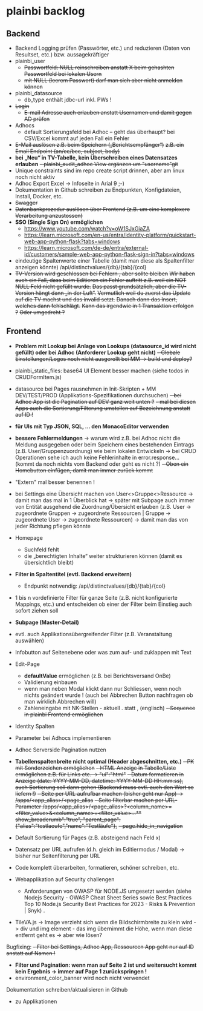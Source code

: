 # plainbi backlog

## Backend

- Backend Logging prüfen (Passwörter, etc.) und reduzieren (Daten von Resultset, etc.) bzw. aussagekräftiger
- plainbi_user 
	- ~~Passwortfeld: NULL reinschreiben anstatt X beim gehashten Passwortfeld bei lokalen Usern~~
	- ~~mit NULL (leerem Passwort) darf man sich aber nicht anmelden können~~
- plainbi_datasource
	- db_type enthält jdbc-url inkl. PWs !
- ~~Login~~
	- ~~E-mail Adresse auch erlauben anstatt Usernamen und damit gegen AD prüfen~~
- Adhocs
	- default Sortierungsfeld bei Adhoc – geht das überhaupt? bei CSV/Excel kommt auf jeden Fall ein Fehler
- ~~E-Mail auslösen z.B. beim Speichern („Berichtsempfänger“)~~
	~~z.B. ein Email Endpoint (an/cc/bcc, subject, body)~~
- **bei „Neu“ in TV-Tabelle, kein Überschreiben eines Datensatzes erlauben**
~~- plainbi_audit_adhoc View ergänzen um "username"git~~ 
- Unique constraints  sind im repo create script drinnen, aber am linux noch nicht aktiv
- Adhoc Export Excel -> Infoseite in Arial 9 ;-)
- Dokumentation in Github schreiben zu Endpunkten, Konfigdateien, Install, Docker, etc.
- ~~Swagger~~
- ~~Datenbankprozedur auslösen über Frontend (z.B. um eine komplexere Verarbeitung anzustossen)~~
- **SSO (Single Sign On) ermöglichen**
	- https://www.youtube.com/watch?v=oW1SJxGiaZA
	- https://learn.microsoft.com/en-us/entra/identity-platform/quickstart-web-app-python-flask?tabs=windows 
	- https://learn.microsoft.com/de-de/entra/external-id/customers/sample-web-app-python-flask-sign-in?tabs=windows
- eindeutige Spaltenwerte einer Tabelle (damit man diese als Spaltenfilter anzeigen könnte)
	/api/distinctvalues/{db}/{tab}/{col}
- ~~TV-Version wird geschlossen  bei Fehlern , aber sollte bleiben~~
	~~Wir haben auch ein Fall, dass beim Editieren ein Fehler auftritt z.B. weil ein NOT NULL Feld nicht gefüllt wurde.~~
	~~Das passt grundsätzlich, aber die TV-Version hängt dann „in der Luft“.~~
	~~Vermutlich weil du zuerst das Update auf die TV machst und das invalid setzt.~~
	~~Danach dann das Insert, welches dann fehlschlägt.~~
	~~Kann das irgendwie in 1 Transaktion erfolgen ?~~
	~~Oder umgedreht ?~~


## Frontend


- **Problem mit Lookup bei Anlage von Lookups (datasource_id wird nicht gefüllt) oder bei Adhoc (Anforderer Lookup geht nicht)**
~~- Globale Einstellungen/Logos noch nicht ausgerollt bei MM -> build und deploy?~~
- plainbi_static_files: base64 UI Element besser machen (siehe todos in CRUDFormItem.js)
- datasource bei Pages rausnehmen in Init-Skripten + MM DEV/TEST/PROD (Applikations-Spezifikationen durchsuchen)
~~- bei Adhoc App ist die Pagination auf DEV ganz weit unten ?~~
~~- mal bei diesen Apps auch die Sortierung/Filterung umstellen auf Bezeichnung anstatt auf ID !~~
- **für UIs mit Typ JSON, SQL, ... den MonacoEditor verwenden**
- **bessere Fehlermeldungen** -> warum wird z.B. bei Adhoc nicht die Meldung ausgegeben oder beim Speichern eines bestehenden Eintrags (z.B. User/Gruppenzuordnung) wie beim lokalen Entwickeln -> bei CRUD Operationen sehe ich auch keine Fehlerinhalte in error.response... (kommt da noch nichts vom Backend oder geht es nicht ?)
~~- Oben ein Homebutton einfügen, damit man immer zurück kommt~~
- "Extern" mal besser benennen !
- bei Settings eine Übersicht machen von User<>Gruppe<>Ressource -> damit man das mal in 1 Überblick hat -> später mit Subpage auch immer von Entität ausgehend die Zuordnung/Übersicht erlauben (z.B. User -> zugeordnete Gruppen -> zugeordnete Ressourcen | Gruppe -> zugeordnete User -> zugeordnete Ressourcen) -> damit man das von jeder Richtung pflegen könnte
- Homepage
	- Suchfeld fehlt
	- die „berechtigten Inhalte“ weiter strukturieren können (damit es übersichtlich bleibt)
- **Filter in Spaltentitel (evtl. Backend erweitern)**
	- Endpunkt notwendig: /api/distinctvalues/{db}/{tab}/{col}
- 1 bis n vordefinierte Filter für ganze Seite (z.B. nicht konfigurierte Mappings, etc.) und entscheiden ob einer der Filter beim Einstieg auch sofort ziehen soll
- **Subpage (Master-Detail)**
- evtl. auch Applikationsübergreifender Filter (z.B. Veranstaltung auswählen)
- Infobutton auf Seitenebene oder was zum auf- und zuklappen mit Text
- Edit-Page
	- **defaultValue** ermöglichen (z.B. bei Berichtsversand OnBe)
	- Validierung einbauen
	- wenn man neben Modal klickt dann nur Schliessen, wenn noch nichts geändert wurde ! (auch bei Abbrechen Button nachfragen ob man wirklich Abbrechen will)
	- Zahleneingabe mit NK-Stellen - aktuell . statt , (englisch)
~~- Sequence in plainbi Frontend ermöglichen~~
- Identity Spalten
- Parameter bei Adhocs implementieren
- Adhoc Serverside Pagination nutzen
- **Tabellenspaltenbreite nicht optimal (Header abgeschnitten, etc.)**
~~- PK mit Sonderzeichen ermöglichen~~
~~- HTML Anzeige in Tabelle/Liste ermöglichen z.B. für Links etc. -> "ui":"html"~~
~~- Datum formatieren in Anzeige (date: YYYY-MM-DD, datetime: YYYY-MM-DD HH:mm:ss), auch Sortierung soll dann gehen (Backend muss evtl. auch den Wert so liefern !)~~
~~- Seite per URL aufrufbar machen (bisher geht nur App) -> /apps/<app_alias>/<page_alias~~
~~- Seite filterbar machen per URL-Parameter /apps/<app_alias>/<page_alias>?<column_name>=<filter_value>&<column_name>=<filter_value>...**~~
    ~~show_breadcrumb":"true", "parent_page": {"alias":"testlaeufe","name":"Testläufe"},~~
~~- page.hide_in_navigation~~

- Default Sortierung für Pages (z.B. absteigend nach Feld x)

- Datensatz per URL aufrufen (d.h. gleich im Editiermodus / Modal) -> bisher nur Seitenfilterung per URL

- Code komplett überarbeiten, formatieren, schöner schreiben, etc.

- Webapplikation auf Security challengen
  - Anforderungen von OWASP für NODE.JS umgesetzt werden (siehe Nodejs Security - OWASP Cheat Sheet Series  sowie Best Practices Top 10 Node.js Security Best Practices for 2023 - Risks & Prevention | Snyk) .

- TileVA.js -> Image verzieht sich wenn die Bildschirmbreite zu klein wird -> div und img element - das img übernimmt die Höhe, wenn man diese entfernt geht es -> aber wie lösen?

Bugfixing:
~~- Filter bei Settings, Adhoc App, Ressourcen App geht nur auf ID anstatt auf Namen !~~
- **Filter und Pagination: wenn man auf Seite 2 ist und weitersucht kommt kein Ergebnis -> immer auf Page 1 zurückspringen !**
- environment_color_banner wird noch nicht verwendet


Dokumentation schreiben/aktualisieren in Github
-  zu Applikationen
